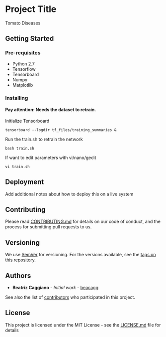 # Project Title

Tomato Diseases

## Getting Started

### Pre-requisites
* Python 2.7
* Tensorflow
* Tensorboard
* Numpy
* Matplotlib



### Installing

#### Pay attention: Needs the dataset to retrain.

Initialize Tensorboard

```
tensorboard --logdir tf_files/training_summaries &
```

Run the train.sh to retrain the network

```
bash train.sh
```

If want to edit parameters with vi/nano/gedit 
```
vi train.sh
```

## Deployment

Add additional notes about how to deploy this on a live system



## Contributing

Please read [CONTRIBUTING.md](https://gist.github.com/PurpleBooth/b24679402957c63ec426) for details on our code of conduct, and the process for submitting pull requests to us.

## Versioning

We use [SemVer](http://semver.org/) for versioning. For the versions available, see the [tags on this repository](https://github.com/your/project/tags). 

## Authors

* **Beatriz Caggiano** - *Initial work* - [beacagg](https://github.com/beacagg)

See also the list of [contributors](https://github.com/your/project/contributors) who participated in this project.

## License

This project is licensed under the MIT License - see the [LICENSE.md](LICENSE.md) file for details






